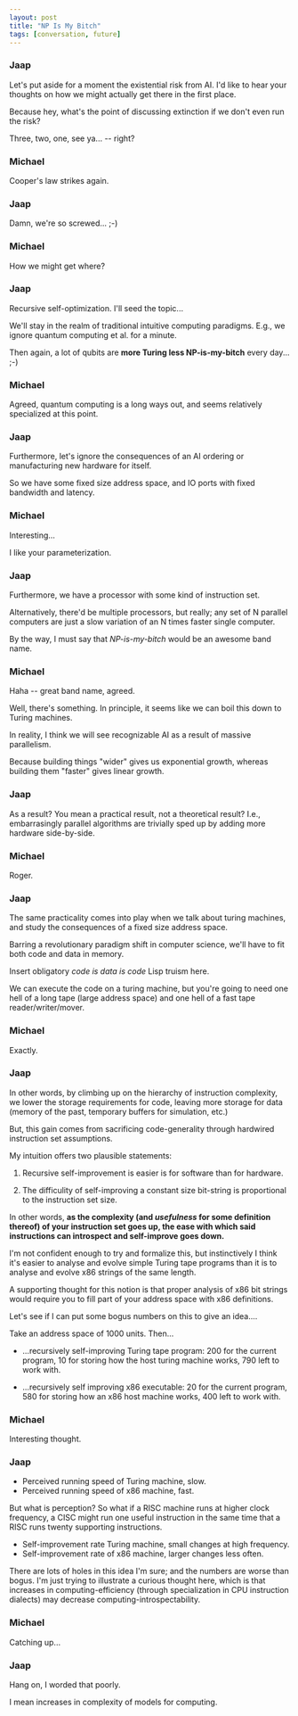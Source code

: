 ```yaml
---
layout: post
title: "NP Is My Bitch"
tags: [conversation, future]
---
```


### Jaap
Let's put aside for a moment the existential risk from AI. I'd like to hear your thoughts
on how we might actually get there in the first place.

Because hey, what's the point of discussing extinction if we don't even run the
risk?

Three, two, one, see ya... -- right?

### Michael
Cooper's law strikes again.

### Jaap
Damn, we're so screwed... ;-)

### Michael
How we might get where?

### Jaap
Recursive self-optimization. I'll seed the topic...

We'll stay in the realm of traditional intuitive computing paradigms. E.g., we ignore quantum computing et al. for a minute.

Then again, a lot of qubits are **more Turing less NP-is-my-bitch** every day...    ;-)

### Michael
Agreed, quantum computing is a long ways out, and seems relatively specialized at
this point.

### Jaap
Furthermore, let's ignore the consequences of an AI ordering or manufacturing new hardware for itself.

So we have some fixed size
address space, and IO ports with fixed bandwidth and latency.

### Michael
Interesting...

I like your parameterization.

### Jaap

Furthermore, we have a processor with some kind of instruction set.

Alternatively, there'd be multiple processors, but really; any set of N parallel computers are just a
slow variation of an N times faster single computer.

By the way, I must say that *NP-is-my-bitch* would be an awesome band name.

### Michael
Haha -- great band name, agreed.

Well, there's something. In principle, it seems like we can boil this down to Turing machines.

In reality, I think we will see recognizable AI as a result of massive parallelism.

Because building things "wider" gives us exponential growth, whereas building them
"faster" gives linear growth.

### Jaap

As a result? You mean a practical result, not a theoretical result? I.e., embarrasingly parallel algorithms are 
trivially sped up by adding more hardware side-by-side.

### Michael
Roger.

### Jaap
The same practicality comes into play when we talk about turing machines, and study the consequences of a fixed size address space.

Barring a revolutionary paradigm shift in computer science, we'll have to fit both code and data in memory.

Insert obligatory *code is data is code* Lisp truism here.

We can execute the code on a turing machine, but you're going to need one hell of
a long tape (large address space) and one hell of a fast tape reader/writer/mover.

### Michael
Exactly.

### Jaap
In other words, by climbing up on the hierarchy of instruction complexity, we lower
the storage requirements for code, leaving more storage for data (memory of the
past, temporary buffers for simulation, etc.)

But, this gain comes from sacrificing code-generality through hardwired instruction set assumptions.

My intuition offers two plausible statements:

 1. Recursive self-improvement is easier is for software than for hardware.
 
 2. The difficulity of self-improving a constant size bit-string is proportional to the instruction set size.

In other words, **as the complexity (and *usefulness* for some definition thereof) of your instruction set goes up, the ease with which said instructions can introspect and self-improve goes down.**

I'm not confident enough to try and formalize this, but instinctively I think it's easier
to analyse and evolve simple Turing tape programs than it is to analyse and evolve x86
strings of the same length.

A supporting thought for this notion is that proper analysis of x86 bit strings
would require you to fill part of your address space with x86 definitions.

Let's see if I can put some bogus numbers on this to give an idea....

Take an address space of 1000 units. Then...

 * ...recursively self-improving Turing tape program: 200 for the current program,
10 for storing how the host turing machine works, 790 left to work with.

 * ...recursively self improving x86 executable: 20 for the current program, 580
for storing how an x86 host machine works, 400 left to work with.

### Michael
Interesting thought.

### Jaap

 * Perceived running speed of Turing machine, slow.
 * Perceived running speed of x86 machine, fast.
 
But what is perception? So what if a RISC machine runs at higher clock frequency, a CISC might run one useful instruction
in the same time that a RISC runs twenty supporting instructions.
 
 * Self-improvement rate Turing machine, small changes at high frequency.
 * Self-improvement rate of x86 machine, larger changes less often.

There are lots of holes in this idea I'm sure; and the numbers are worse than bogus. I'm just
trying to illustrate a curious thought here, which is that increases in computing-efficiency (through specialization in
CPU instruction dialects) may decrease computing-introspectability.

### Michael
Catching up...

### Jaap
Hang on, I worded that poorly.

I mean increases in complexity of models for computing.
